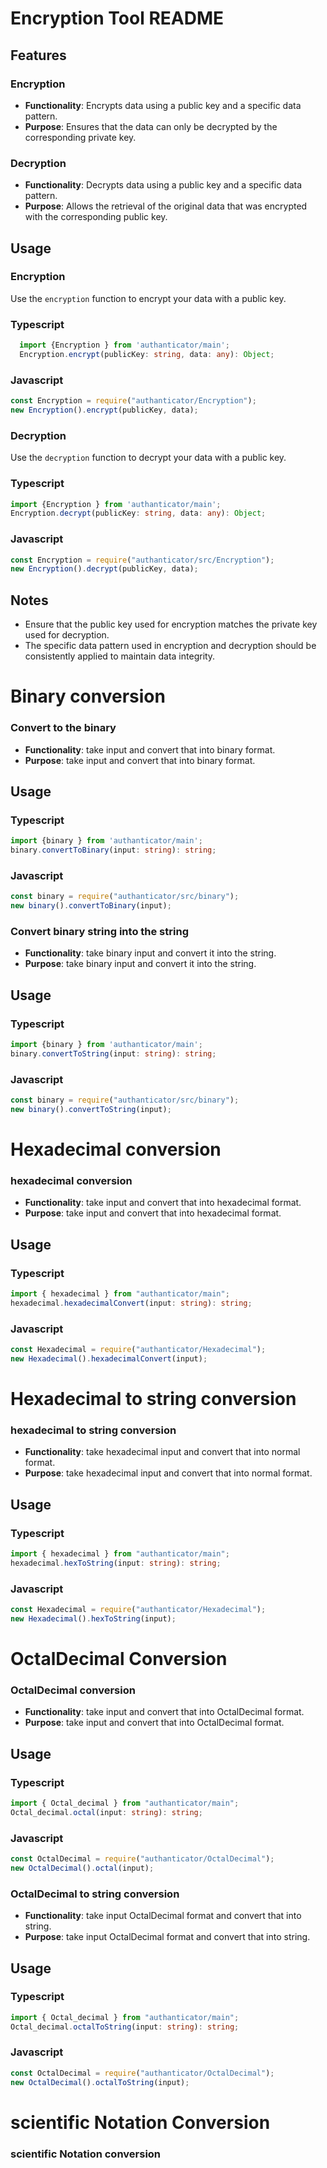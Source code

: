 # Encryption Tool README

## Features

### Encryption

- **Functionality**: Encrypts data using a public key and a specific data pattern.
- **Purpose**: Ensures that the data can only be decrypted by the corresponding private key.

### Decryption

- **Functionality**: Decrypts data using a public key and a specific data pattern.
- **Purpose**: Allows the retrieval of the original data that was encrypted with the corresponding public key.

## Usage

### Encryption

Use the `encryption` function to encrypt your data with a public key.

### Typescript

```typescript
  import {Encryption } from 'authanticator/main';
  Encryption.encrypt(publicKey: string, data: any): Object;
```

### Javascript

```javascript
const Encryption = require("authanticator/Encryption");
new Encryption().encrypt(publicKey, data);
```

### Decryption

Use the `decryption` function to decrypt your data with a public key.

### Typescript

```typescript
import {Encryption } from 'authanticator/main';
Encryption.decrypt(publicKey: string, data: any): Object;
```

### Javascript

```javascript
const Encryption = require("authanticator/src/Encryption");
new Encryption().decrypt(publicKey, data);
```

## Notes

- Ensure that the public key used for encryption matches the private key used for decryption.
- The specific data pattern used in encryption and decryption should be consistently applied to maintain data integrity.

# Binary conversion

### Convert to the binary

- **Functionality**: take input and convert that into binary format.
- **Purpose**: take input and convert that into binary format.

## Usage

### Typescript

```typescript
import {binary } from 'authanticator/main';
binary.convertToBinary(input: string): string;
```

### Javascript

```javascript
const binary = require("authanticator/src/binary");
new binary().convertToBinary(input);
```

### Convert binary string into the string

- **Functionality**: take binary input and convert it into the string.
- **Purpose**: take binary input and convert it into the string.

## Usage

### Typescript

```typescript
import {binary } from 'authanticator/main';
binary.convertToString(input: string): string;
```

### Javascript

```javascript
const binary = require("authanticator/src/binary");
new binary().convertToString(input);
```

# Hexadecimal conversion

### hexadecimal conversion

- **Functionality**: take input and convert that into hexadecimal format.
- **Purpose**: take input and convert that into hexadecimal format.

## Usage

### Typescript

```typescript
import { hexadecimal } from "authanticator/main";
hexadecimal.hexadecimalConvert(input: string): string;
```

### Javascript

```javascript
const Hexadecimal = require("authanticator/Hexadecimal");
new Hexadecimal().hexadecimalConvert(input);
```

# Hexadecimal to string conversion

### hexadecimal to string conversion

- **Functionality**: take hexadecimal input and convert that into normal format.
- **Purpose**: take hexadecimal input and convert that into normal format.

## Usage

### Typescript

```typescript
import { hexadecimal } from "authanticator/main";
hexadecimal.hexToString(input: string): string;
```

### Javascript

```javascript
const Hexadecimal = require("authanticator/Hexadecimal");
new Hexadecimal().hexToString(input);
```

# OctalDecimal Conversion

### OctalDecimal conversion

- **Functionality**: take input and convert that into OctalDecimal format.
- **Purpose**: take input and convert that into OctalDecimal format.

## Usage

### Typescript

```typescript
import { Octal_decimal } from "authanticator/main";
Octal_decimal.octal(input: string): string;
```

### Javascript

```javascript
const OctalDecimal = require("authanticator/OctalDecimal");
new OctalDecimal().octal(input);
```

### OctalDecimal to string conversion

- **Functionality**: take input OctalDecimal format and convert that into string.
- **Purpose**: take input OctalDecimal format and convert that into string.

## Usage

### Typescript

```typescript
import { Octal_decimal } from "authanticator/main";
Octal_decimal.octalToString(input: string): string;
```

### Javascript

```javascript
const OctalDecimal = require("authanticator/OctalDecimal");
new OctalDecimal().octalToString(input);
```
# scientific Notation Conversion

### scientific Notation conversion